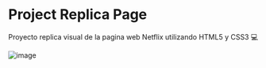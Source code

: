 # Project Replica Page

Proyecto replica visual de la pagina web Netflix utilizando HTML5 y CSS3 💻


![image](https://github.com/SandyAstorga/Project_Replica_Page/assets/99463040/60b447cc-4b63-45a1-9f6d-c9b182c4a3a6)
